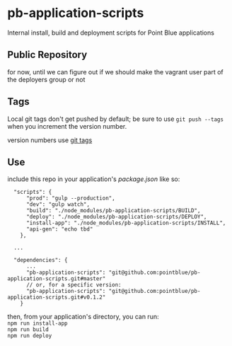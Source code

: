 # pb-application-scripts
Internal install, build and deployment scripts for Point Blue applications

## Public Repository
for now, until we can figure out if we should make the vagrant user part of the deployers group or not

## Tags
Local git tags don't get pushed by default; be sure to use `git push --tags` when you increment the version number.

version numbers use [git tags](https://git-scm.com/book/en/v2/Git-Basics-Tagging)

## Use
include this repo in your application's *package.json* like so:
```
  "scripts": {
      "prod": "gulp --production",
      "dev": "gulp watch",
      "build": "./node_modules/pb-application-scripts/BUILD",
      "deploy": "./node_modules/pb-application-scripts/DEPLOY",
      "install-app": "./node_modules/pb-application-scripts/INSTALL",
      "api-gen": "echo tbd"
    },
    
  ... 
  
  "dependencies": {
      ... 
      "pb-application-scripts": "git@github.com:pointblue/pb-application-scripts.git#master"
      // or, for a specific version:
      "pb-application-scripts": "git@github.com:pointblue/pb-application-scripts.git#v0.1.2"
    }
```

then, from your application's directory, you can run:  
`npm run install-app`  
`npm run build`  
`npm run deploy`  
